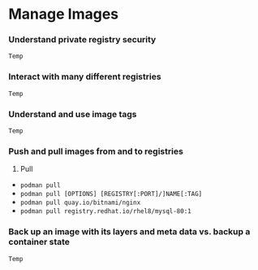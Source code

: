 # Manage Images

### Understand private registry security

`Temp`

### Interact with many different registries

`Temp`

### Understand and use image tags

`Temp`

### Push and pull images from and to registries
1. Pull
-  `podman pull`
- `podman pull [OPTIONS] [REGISTRY[:PORT]/]NAME[:TAG]`
- `podman pull quay.io/bitnami/nginx`
- `podman pull registry.redhat.io/rhel8/mysql-80:1`

### Back up an image with its layers and meta data vs. backup a container state

`Temp`
